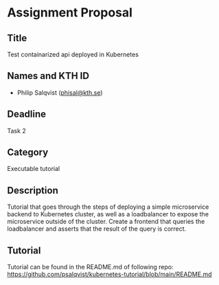 
# Assignment Proposal

## Title

Test containarized api deployed in Kubernetes

## Names and KTH ID

- Philip Salqvist (phisal@kth.se)

## Deadline

Task 2

## Category

Executable tutorial

## Description

Tutorial that goes through the steps of deploying a simple microservice backend to Kubernetes cluster, as well as a loadbalancer to expose the microservice outside of the cluster. Create a frontend that queries the loadbalancer and
asserts that the result of the query is correct.

## Tutorial

Tutorial can be found in the README.md of following repo: https://github.com/psalqvist/kubernetes-tutorial/blob/main/README.md
